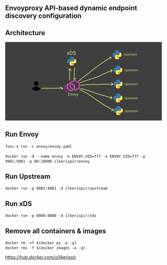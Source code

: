 ## Envoyproxy API-based dynamic endpoint discovery configuration

## Architecture
![Architecture](architecture.png)

## Run Envoy
```
func-e run -c envoy/envoy.yaml

docker run -d --name envoy -e ENVOY_UID=777 -e ENVOY_GID=777 -p 9901:9901 -p 80:10000 ilkerispir/envoy
```
## Run Upstream
```
docker run -p 8081:8081 -d ilkerispir/upstream
```

## Run xDS
```
docker run -p 8080:8080 -d ilkerispir/xds
```

## Remove all containers & images
```
docker rm -vf $(docker ps -a -q)
docker rmi -f $(docker images -a -q)
```

https://hub.docker.com/u/ilkerispir